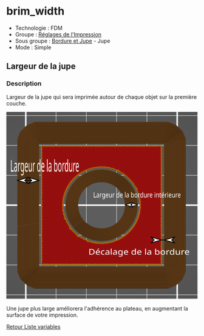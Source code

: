 # brim_width

* Technologie : FDM
* Groupe : [Réglages de l'Impression](../print_settings/print_settings.md)
* Sous groupe : [Bordure et Jupe](../print_settings/print_settings.md#bordure-et-jupe) - Jupe
* Mode : Simple

## Largeur de la jupe

### Description

Largeur de la jupe qui sera imprimée autour de chaque objet sur la première couche.

![brim_width](./images/brim_width/001.svg)

Une jupe plus large améliorera l'adhérence au plateau, en augmentant la surface de votre impression.

[Retour Liste variables](variable_list.md)